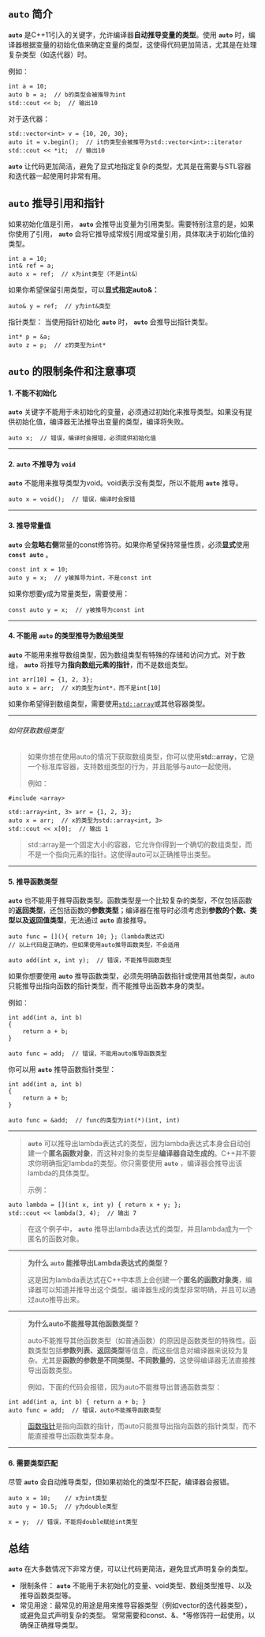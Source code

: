 ## **`auto`** 简介
 **`auto`** 是C++11引入的关键字，允许编译器**自动推导变量的类型**。使用 **`auto`** 时，编译器根据变量的初始化值来确定变量的类型，这使得代码更加简洁，尤其是在处理复杂类型（如迭代器）时。

例如：

    int a = 10;
    auto b = a;  // b的类型会被推导为int
    std::cout << b;  // 输出10

对于迭代器：

    std::vector<int> v = {10, 20, 30};
    auto it = v.begin();  // it的类型会被推导为std::vector<int>::iterator
    std::cout << *it;  // 输出10

 **`auto`** 让代码更加简洁，避免了显式地指定复杂的类型，尤其是在需要与STL容器和迭代器一起使用时非常有用。

## **`auto`** 推导引用和指针
如果初始化值是引用， **`auto`** 会推导出变量为引用类型。需要特别注意的是，如果你使用了引用， **`auto`** 会将它推导成常规引用或常量引用，具体取决于初始化值的类型。

    int a = 10;
    int& ref = a;
    auto x = ref;  // x为int类型（不是int&）

如果你希望保留引用类型，可以**显式指定auto&：**


    auto& y = ref;  // y为int&类型

指针类型： 当使用指针初始化 **`auto`** 时， **`auto`** 会推导出指针类型。


    int* p = &a;
    auto z = p;  // z的类型为int*

## **`auto`** 的限制条件和注意事项
#### 1. 不能不初始化
 **`auto`** 关键字不能用于未初始化的变量，必须通过初始化来推导类型。如果没有提供初始化值，编译器无法推导出变量的类型，编译将失败。

    auto x;  // 错误，编译时会报错，必须提供初始化值

***

#### 2.  **`auto`** 不推导为 **`void`**
 **`auto`** 不能用来推导类型为void。void表示没有类型，所以不能用 **`auto`** 推导。

    auto x = void();  // 错误，编译时会报错

***

#### 3. 推导常量值
 **`auto`** 会**忽略右侧**常量的const修饰符。如果你希望保持常量性质，必须**显式**使用 **`const auto`** 。

    const int x = 10;
    auto y = x;  // y被推导为int，不是const int

如果你想要y成为常量类型，需要使用：

    const auto y = x;  // y被推导为const int

***

#### 4. 不能用 **`auto`** 的类型推导为数组类型
 **`auto`** 不能用来推导数组类型，因为数组类型有特殊的存储和访问方式。对于数组， **`auto`** 将推导为**指向数组元素的指针**，而不是数组类型。


    int arr[10] = {1, 2, 3};
    auto x = arr;  // x的类型为int*，而不是int[10]

如果你希望得到数组类型，需要使用[`std::array`](https://github.com/EthanQC/my-learning-record/blob/main/cpp/STL/array.md)或其他容器类型。

***

###### 如何获取数组类型
>如果你想在使用auto的情况下获取数组类型，你可以使用**std::array**，它是一个标准库容器，支持数组类型的行为，并且能够与auto一起使用。
>
>例如：

    #include <array>

    std::array<int, 3> arr = {1, 2, 3};
    auto x = arr;  // x的类型为std::array<int, 3>
    std::cout << x[0];  // 输出 1
    
>std::array是一个固定大小的容器，它允许你得到一个确切的数组类型，而不是一个指向元素的指针。这使得auto可以正确推导出类型。

***

#### 5. 推导函数类型
 **`auto`** 也不能用于推导函数类型。函数类型是一个比较复杂的类型，不仅包括函数的**返回类型**，还包括函数的**参数类型**；编译器在推导时必须考虑到**参数的个数、类型以及返回值类型**，无法通过 **`auto`** 直接推导。


    auto func = [](){ return 10; };（lambda表达式）
    // 以上代码是正确的，但如果使用auto推导函数类型，不会适用

    auto add(int x, int y);  // 错误，不能推导函数类型

如果你想要使用 **`auto`** 推导函数类型，必须先明确函数指针或使用其他类型，auto只能推导出指向函数的指针类型，而不能推导出函数本身的类型。

例如：

    int add(int a, int b)
    {
        return a + b;
    }

    auto func = add;  // 错误，不能用auto推导函数类型

你可以用 **`auto`** 推导函数指针类型：

    int add(int a, int b)
    {
        return a + b;
    }

    auto func = &add;  // func的类型为int(*)(int, int)

***

> **`auto`** 可以推导出lambda表达式的类型，因为lambda表达式本身会自动创建一个**匿名函数对象**，而这种对象的类型是**编译器自动生成的**。C++并不要求你明确指定lambda的类型。你只需要使用 **`auto`** ，编译器会推导出该lambda的具体类型。
>
>示例：

    auto lambda = [](int x, int y) { return x + y; };
    std::cout << lambda(3, 4);  // 输出 7

>在这个例子中， **`auto`** 推导出lambda表达式的类型，并且lambda成为一个匿名的函数对象。

***

>**为什么 `auto` 能推导出Lambda表达式的类型？**
>
>这是因为lambda表达式在C++中本质上会创建一个**匿名的函数对象类**，编译器可以知道并推导出这个类型。编译器生成的类型非常明确，并且可以通过auto推导出来。

***

>**为什么auto不能推导其他函数类型？**
>
>auto不能推导其他函数类型（如普通函数）的原因是函数类型的特殊性。函数类型包括**参数列表、返回类型**等信息，而这些信息对编译器来说较为复杂。尤其是**函数的参数是不同类型、不同数量的**，这使得编译器无法直接推导出函数类型。
>
>例如，下面的代码会报错，因为auto不能推导出普通函数类型：

    int add(int a, int b) { return a + b; }
    auto func = add;  // 错误，auto不能推导函数类型

>[函数指针](https://github.com/EthanQC/my-learning-record/blob/main/cpp/copy-and-move-objects/function's-pointer.md#函数指针)是指向函数的指针，而auto只能推导出指向函数的指针类型，而不能直接推导出函数类型本身。

***

#### 6. 需要类型匹配
尽管 **`auto`** 会自动推导类型，但如果初始化的类型不匹配，编译器会报错。

    auto x = 10;    // x为int类型
    auto y = 10.5;  // y为double类型

    x = y;  // 错误，不能将double赋给int类型

## 总结
 **`auto`** 在大多数情况下非常方便，可以让代码更简洁，避免显式声明复杂的类型。

* 限制条件： **`auto`** 不能用于未初始化的变量、void类型、数组类型推导、以及推导函数类型等。
* 常见用途：最常见的用途是用来推导容器类型（例如vector的迭代器类型），或避免显式声明复杂的类型。
常常需要和const、&、*等修饰符一起使用，以确保正确推导类型。